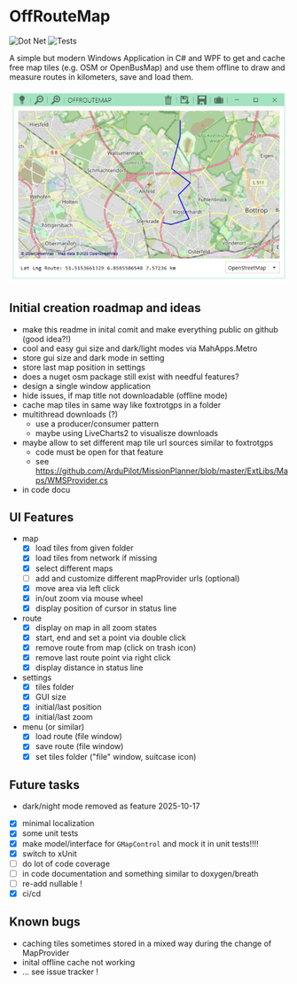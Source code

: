 # OffRouteMap

![Dot Net](https://github.com/no-go/OffRouteMap/actions/workflows/dotnet-desktop.yml/badge.svg)
![Tests](https://github.com/no-go/OffRouteMap/actions/workflows/tests.yml/badge.svg)

A simple but modern Windows Application in C# and WPF to get and cache free
map tiles (e.g. OSM or OpenBusMap) and use them offline to draw and measure routes
in kilometers, save and load them.

![Screenshot](screenshot.png)

## Initial creation roadmap and ideas 

- make this readme in inital comit and make everything public on github (good idea?!)
- cool and easy gui size and dark/light modes via MahApps.Metro
- store gui size and dark mode in setting
- store last map position in settings
- does a nuget osm package still exist with needful features?
- design a single window application
- hide issues, if map title not downloadable (offline mode)
- cache map tiles in same way like foxtrotgps in a folder
- multithread downloads (?)
  - use a producer/consumer pattern 
  - maybe using LiveCharts2 to visualisze downloads
- maybe allow to set different map tile url sources similar to foxtrotgps
  - code must be open for that feature
  - see https://github.com/ArduPilot/MissionPlanner/blob/master/ExtLibs/Maps/WMSProvider.cs
- in code docu 

## UI Features

- map
  - [x] load tiles from given folder
  - [x] load tiles from network if missing 
  - [x] select different maps
  - [ ] add and customize different mapProvider urls (optional)
  - [x] move area via left click
  - [x] in/out zoom via mouse wheel
  - [x] display position of cursor in status line
- route
  - [x] display on map in all zoom states
  - [x] start, end and set a point via double click
  - [x] remove route from map (click on trash icon)
  - [x] remove last route point via right click
  - [x] display distance in status line
- settings
  - [x] tiles folder
  - [x] GUI size
  - [x] initial/last position
  - [x] initial/last zoom
- menu (or similar)
  - [x] load route (file window)
  - [x] save route (file window)
  - [x] set tiles folder ("file" window, suitcase icon)

## Future tasks

- dark/night mode removed as feature 2025-10-17
- [x] minimal localization
- [x] some unit tests
- [x] make model/interface for `GMapControl` and mock it in unit tests!!!!
- [x] switch to xUnit
- [ ] do lot of code coverage
- [ ] in code documentation and something similar to doxygen/breath
- [ ] re-add nullable !
- [x] ci/cd

## Known bugs

- caching tiles sometimes stored in a mixed way during the change of MapProvider
- inital offline cache not working
- ... see issue tracker !